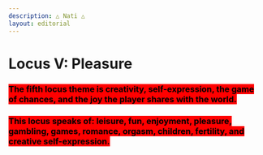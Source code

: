 ```yaml
---
description: △ Nati △
layout: editorial
---
```


# Locus V: Pleasure

### <mark style="background-color:red;">The fifth locus theme is creativity, self-expression, the game of chances, and the joy the player shares with the world.</mark>



### <mark style="background-color:red;">This locus speaks of: leisure, fun, enjoyment, pleasure, gambling, games, romance, orgasm, children, fertility, and creative self-expression.</mark>

<mark style="background-color:red;"></mark>
